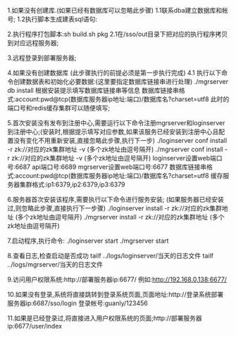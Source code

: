 1.如果没有创建库.(如果已经有数据库可以忽略此步骤)
    1.1联系dba建立数据库和帐号;
    1.2执行脚本生成建表sql语句: 

2.执行程序打包脚本:sh build.sh pkg
    2.1在/sso/out目录下把对应的执行程序拷贝到对应远程服务器;

3.远程登录到部署服务器;

4.如果没有创建数据库 (此步骤执行的前提必须是第一步执行完成)
4.1 执行以下命令创建数据表和初始化必要数据:(这里要指定数据库链接串进行处理)
./mgrserver db install   根据安装提示填写数据库链接串等信息 
数据库链接串格式:account:pwd@tcp(数据库服务器ip地址:端口)/数据库名?charset=utf8
此时的端口号和redis缓存集群可以随便填写;

5.首次安装没有发布到注册中心,需要运行以下命令注册mgrserver和loginserver到注册中心;(安装时,根据提示填写对应参数,如果该服务已经安装到注册中心且配置没有变化不用重新安装,直接忽略此步骤,执行下一步)
./loginserver conf install -r zk://对应的zk集群地址 -v  (多个zk地址由逗号隔开)
./mgrserver conf install -r zk://对应的zk集群地址 -v (多个zk地址由逗号隔开)
loginserver设置web端口号:6687  api端口号:6689
mgrserver设置web端口号:6677
数据库链接串格式:account:pwd@tcp(数据库服务器ip地址:端口)/数据库名?charset=utf8
缓存服务器集群格式:ip1:6379,ip2:6379,ip3:6379 

6.服务器首次安装该程序,需要执行以下命令进行服务安装; (如果服务器已经安装过,则忽略此步骤,直接执行下一步骤)
./loginserver install -r zk://对应的zk集群地址   (多个zk地址由逗号隔开)
./mgrserver  install -r zk://对应的zk集群地址   (多个zk地址由逗号隔开)

7.启动程序,执行命令:
./loginserver start
./mgrserver start

8.查看日志,检查启动是否成功
tailf ../logs/loginserver/当天的日志文件
tailf ../logs/mgrserver/当天的日志文件


9.访问用户权限系统:http://部署服务器ip:6677/  例如:http://192.168.0.138:6677/    

10.如果没有登录,系统将直接跳转到登录系统页面,页面地址:http://登录系统部署服务器ip:6687/sso/login   登录帐号:guanly/123456

11.如果是已经登录过,将直接进入用户权限系统的页面;http://部署服务器ip:6677/user/index
